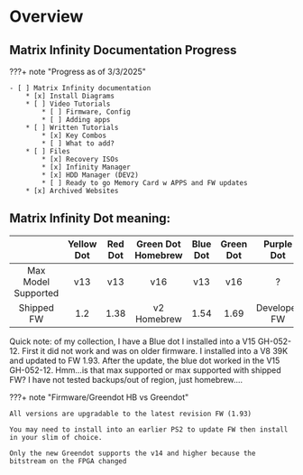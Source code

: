 # Overview

## Matrix Infinity Documentation Progress
???+ note "Progress as of 3/3/2025"

    - [ ] Matrix Infinity documentation
        * [x] Install Diagrams
        * [ ] Video Tutorials
            * [ ] Firmware, Config
            * [ ] Adding apps
        * [ ] Written Tutorials
            * [x] Key Combos
            * [ ] What to add?
        * [ ] Files
            * [x] Recovery ISOs
            * [x] Infinity Manager
            * [x] HDD Manager (DEV2)
            * [ ] Ready to go Memory Card w APPS and FW updates
        * [x] Archived Websites


## Matrix Infinity Dot meaning:

|                     | Yellow Dot  | Red Dot | Green Dot Homebrew | Blue Dot | Green Dot | Purple Dot   |
| :------------------:| :---------: | :-----: | :----------------: | :------: | :-------: | :----------: |
| Max Model Supported | v13         | v13     | v16                | v13      | v16       | ?            |
| Shipped FW          | 1.2         | 1.38    | v2 Homebrew        | 1.54     | 1.69      | Developer FW |

Quick note: of my collection, I have a Blue dot I installed into a V15 GH-052-12. First it did not work and was on older firmware. I installed into a V8 39K and updated to FW 1.93. After the update, the blue dot worked in the V15 GH-052-12. Hmm...is that max supported or max supported with shipped FW? I have not tested backups/out of region, just homebrew....

???+ note "Firmware/Greendot HB vs Greendot"

    All versions are upgradable to the latest revision FW (1.93)

    You may need to install into an earlier PS2 to update FW then install in your slim of choice. 

    Only the new Greendot supports the v14 and higher because the bitstream on the FPGA changed